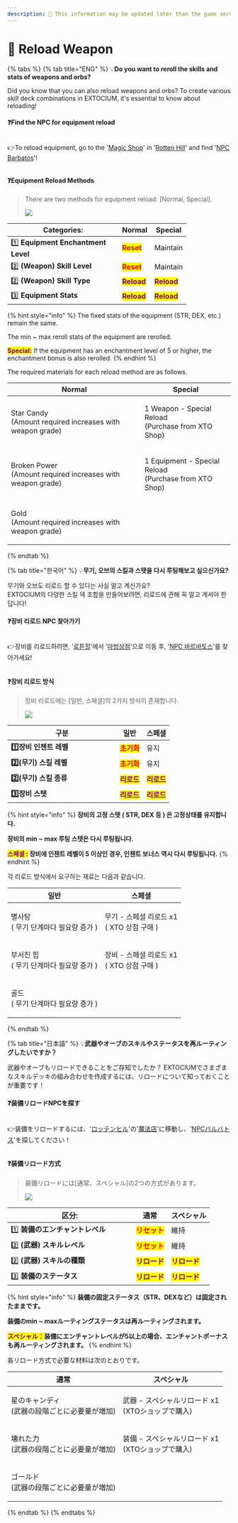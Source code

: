 ```yaml
---
description: 🛑 This information may be updated later than the game server data.
---
```


# 🔁 Reload Weapon

{% tabs %}
{% tab title="ENG" %}
💡**Do you want to reroll the skills and stats of weapons and orbs?**

Did you know that you can also reload weapons and orbs? To create various skill deck combinations in EXTOCIUM, it's essential to know about reloading!

#### ❓Find the NPC for equipment reload

<figure><img src="../../.gitbook/assets/image (44).png" alt=""><figcaption></figcaption></figure>

👉To reload equipment, go to the '[Magic Shop](../../field-info/rotten-hill/magic-shop/)' in '[Rotten Hill](../../field-info/rotten-hill/#eng)' and find '[NPC Barbatos](../../field-info/rotten-hill/magic-shop/npc-magic-shop.md#barbatos-barubatosu)'!

<figure><img src="../../.gitbook/assets/image (46).png" alt=""><figcaption></figcaption></figure>

#### ❓Equipment Reload Methods

> There are two methods for equipment reload: \[Normal, Special].
>
> ![](<../../.gitbook/assets/image (693).png>)

<table><thead><tr><th width="235">Categories:</th><th>Normal</th><th>Special</th></tr></thead><tbody><tr><td>1️⃣ <strong>Equipment Enchantment Level</strong></td><td><mark style="color:red;"><strong>Reset</strong></mark></td><td>Maintain</td></tr><tr><td>2️⃣ <strong>(Weapon) Skill Level</strong></td><td><mark style="color:red;"><strong>Reset</strong></mark></td><td>Maintain</td></tr><tr><td>2️⃣ <strong>(Weapon) Skill Type</strong></td><td><mark style="color:purple;"><strong>Reload</strong></mark></td><td><mark style="color:purple;"><strong>Reload</strong></mark></td></tr><tr><td>3️⃣ <strong>Equipment Stats</strong></td><td><mark style="color:purple;"><strong>Reload</strong></mark></td><td><mark style="color:purple;"><strong>Reload</strong></mark></td></tr></tbody></table>

{% hint style="info" %}
The fixed stats of the equipment (STR, DEX, etc.) remain the same.&#x20;

The min \~ max reroll stats of the equipment are rerolled.&#x20;

<mark style="color:purple;">**Special:**</mark> If the equipment has an enchantment level of 5 or higher, the enchantment bonus is also rerolled.
{% endhint %}

The required materials for each reload method are as follows.

| Normal                                                               | Special                                                         |
| -------------------------------------------------------------------- | --------------------------------------------------------------- |
| <p>Star Candy<br>(Amount required increases with weapon grade)</p>   | <p>1 Weapon - Special Reload<br>(Purchase from XTO Shop)</p>    |
| <p>Broken Power<br>(Amount required increases with weapon grade)</p> | <p>1 Equipment - Special Reload<br>(Purchase from XTO Shop)</p> |
| <p>Gold<br>(Amount required increases with weapon grade)</p>         |                                                                 |
{% endtab %}

{% tab title="한국어" %}
💡**무기, 오브의 스킬과 스탯을 다시 루팅해보고 싶으신가요?**

무기와 오브도 리로드 할 수 있다는 사실 알고 계신가요?\
EXTOCIUM의 다양한 스킬 덱 조합을 만들어보려면, 리로드에 관해 꼭 알고 계셔야 한답니다!

#### ❓장비 리로드 NPC 찾아가기

<figure><img src="../../.gitbook/assets/image (44).png" alt=""><figcaption></figcaption></figure>

👉장비를 리로드하려면,  '[로튼힐](../../field-info/rotten-hill/)'에서 '[마법상점](../../field-info/rotten-hill/magic-shop/)'으로 이동 후, '[NPC 바르바토스](../../field-info/rotten-hill/magic-shop/npc-magic-shop.md#barbatos-barubatosu)'를 찾아가세요!

<figure><img src="../../.gitbook/assets/image (46).png" alt=""><figcaption></figcaption></figure>

#### ❓장비 리로드 방식

> 장비 리로드에는 \[일반, 스페셜]의 2가지 방식이 존재합니다.
>
> ![](<../../.gitbook/assets/image (693).png>)

<table><thead><tr><th width="230">구분</th><th>일반</th><th>스페셜</th></tr></thead><tbody><tr><td><strong>1️⃣장비 인챈트 레벨</strong></td><td><mark style="color:red;"><strong>초기화</strong></mark></td><td>유지</td></tr><tr><td><strong>2️⃣(무기) 스킬 레벨</strong></td><td><mark style="color:red;"><strong>초기화</strong></mark></td><td>유지</td></tr><tr><td><strong>2️⃣(무기) 스킬 종류</strong></td><td><mark style="color:purple;"><strong>리로드</strong></mark></td><td><mark style="color:purple;"><strong>리로드</strong></mark></td></tr><tr><td><strong>3️⃣장비 스탯</strong></td><td><mark style="color:purple;"><strong>리로드</strong></mark></td><td><mark style="color:purple;"><strong>리로드</strong></mark></td></tr></tbody></table>

{% hint style="info" %}
**장비의 고정 스탯 ( STR, DEX 등 ) 은 고정상태를 유지합니다.**

**장비의 min \~ max 루팅 스탯은 다시 루팅됩니다.**

<mark style="color:purple;">**스페셜 :**</mark>**&#x20;장비에 인챈트 레벨이 5 이상인 경우, 인챈트 보너스 역시 다시 루팅됩니다.**
{% endhint %}

각 리로드 방식에서 요구하는 재료는 다음과 같습니다.

| 일반                                  | 스페셜                                     |
| ----------------------------------- | --------------------------------------- |
| <p>별사탕<br>( 무기 단계마다 필요량 증가 )</p>    | <p>무기 - 스페셜 리로드 x1<br>( XTO 상점 구매 )</p> |
| <p>부서진 힘 <br>( 무기 단계마다 필요량 증가 )</p> | <p>장비 - 스페셜 리로드 x1<br>( XTO 상점 구매 )</p> |
| <p>골드<br>( 무기 단계마다 필요량 증가 )</p>     |                                         |
{% endtab %}

{% tab title="日本語" %}
💡**武器やオーブのスキルやステータスを再ルーティングしたいですか？**

武器やオーブもリロードできることをご存知でしたか？ EXTOCIUMでさまざまなスキルデッキの組み合わせを作成するには、リロードについて知っておくことが重要です！

#### ❓装備リロードNPCを探す

<figure><img src="../../.gitbook/assets/image (44).png" alt=""><figcaption></figcaption></figure>

👉装備をリロードするには、'[ロッテンヒル](../../field-info/rotten-hill/#ri-ben-yu)'の'[魔法店](../../field-info/rotten-hill/magic-shop/)'に移動し、'[NPCバルバトス](../../field-info/rotten-hill/magic-shop/npc-magic-shop.md#barbatos-barubatosu)'を探してください！

<figure><img src="../../.gitbook/assets/image (46).png" alt=""><figcaption></figcaption></figure>

#### ❓装備リロード方式

> 装備リロードには\[通常、スペシャル]の2つの方式があります。
>
> ![](<../../.gitbook/assets/image (693).png>)

<table><thead><tr><th width="266">区分:</th><th>通常</th><th>スペシャル</th></tr></thead><tbody><tr><td>1️⃣ <strong>装備のエンチャントレベル</strong></td><td><mark style="color:red;"><strong>リセット</strong></mark></td><td>維持</td></tr><tr><td>2️⃣ <strong>(武器) スキルレベル</strong></td><td><mark style="color:red;"><strong>リセット</strong></mark></td><td>維持</td></tr><tr><td>2️⃣ <strong>(武器) スキルの種類</strong></td><td><mark style="color:purple;"><strong>リロード</strong></mark></td><td><mark style="color:purple;"><strong>リロード</strong></mark></td></tr><tr><td>3️⃣ <strong>装備のステータス</strong></td><td><mark style="color:purple;"><strong>リロード</strong></mark></td><td><mark style="color:purple;"><strong>リロード</strong></mark></td></tr></tbody></table>

{% hint style="info" %}
**装備の固定ステータス（STR、DEXなど）は固定されたままです。**&#x20;

**装備のmin \~ maxルーティングステータスは再ルーティングされます。**&#x20;

<mark style="color:purple;">**スペシャル：**</mark>**装備にエンチャントレベルが5以上の場合、エンチャントボーナスも再ルーティングされます。**
{% endhint %}

各リロード方式で必要な材料は次のとおりです。

| 通常                                 | スペシャル                                    |
| ---------------------------------- | ---------------------------------------- |
| <p>星のキャンディ<br>(武器の段階ごとに必要量が増加)</p> | <p>武器 - スペシャルリロード x1<br>(XTOショップで購入)</p> |
| <p>壊れた力<br>(武器の段階ごとに必要量が増加)</p>    | <p>装備 - スペシャルリロード x1<br>(XTOショップで購入)</p> |
| <p>ゴールド<br>(武器の段階ごとに必要量が増加)</p>    |                                          |
{% endtab %}
{% endtabs %}

